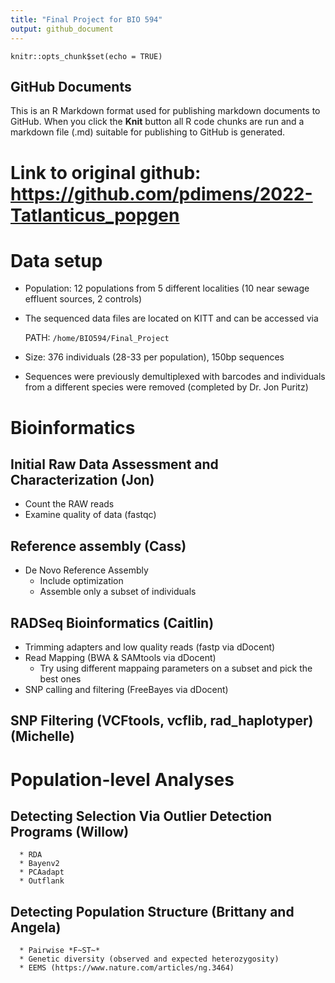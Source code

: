 ```yaml
---
title: "Final Project for BIO 594"
output: github_document
---
```


```{r setup, include=FALSE}
knitr::opts_chunk$set(echo = TRUE)
```

## GitHub Documents

This is an R Markdown format used for publishing markdown documents to GitHub. When you click the **Knit** button all R code chunks are run and a markdown file (.md) suitable for publishing to GitHub is generated.

# Link to original github: https://github.com/pdimens/2022-Tatlanticus_popgen

# Data setup
* Population: 12 populations from 5 different localities (10 near sewage effluent sources, 2 controls)
* The sequenced data files are located on KITT and can be accessed via

  PATH:  `/home/BIO594/Final_Project`
* Size: 376 individuals (28-33 per population), 150bp sequences
* Sequences were previously demultiplexed with barcodes and individuals from a different species were removed (completed by Dr. Jon Puritz)

# Bioinformatics

## Initial Raw Data Assessment and Characterization (Jon)
  * Count the RAW reads
  * Examine quality of data (fastqc)

## Reference assembly (Cass)
   * De Novo Reference Assembly 
      * Include optimization
      * Assemble only a subset of individuals

## RADSeq Bioinformatics (Caitlin)
   * Trimming adapters and low quality reads (fastp via dDocent)
   * Read Mapping (BWA & SAMtools via dDocent)
      * Try using different mappaing parameters on a subset and pick the best ones
   * SNP calling and filtering (FreeBayes via dDocent)

## SNP Filtering (VCFtools, vcflib, rad_haplotyper) (Michelle)

# Population-level Analyses

## Detecting Selection Via Outlier Detection Programs (Willow)
      * RDA 
      * Bayenv2
      * PCAadapt
      * Outflank

## Detecting Population Structure (Brittany and Angela)
      * Pairwise *F~ST~*
      * Genetic diversity (observed and expected heterozygosity)
      * EEMS (https://www.nature.com/articles/ng.3464)

